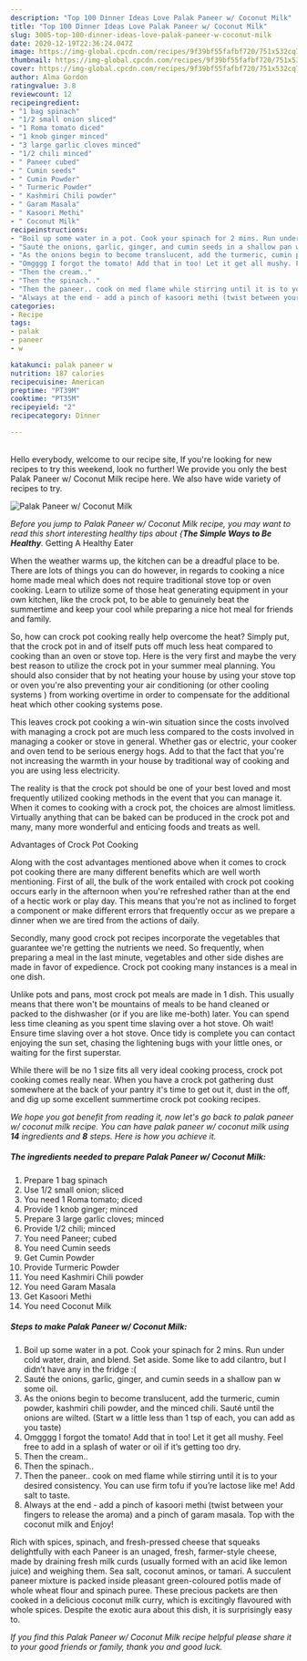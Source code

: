 ```yaml
---
description: "Top 100 Dinner Ideas Love Palak Paneer w/ Coconut Milk"
title: "Top 100 Dinner Ideas Love Palak Paneer w/ Coconut Milk"
slug: 3005-top-100-dinner-ideas-love-palak-paneer-w-coconut-milk
date: 2020-12-19T22:36:24.047Z
image: https://img-global.cpcdn.com/recipes/9f39bf55fafbf720/751x532cq70/palak-paneer-w-coconut-milk-recipe-main-photo.jpg
thumbnail: https://img-global.cpcdn.com/recipes/9f39bf55fafbf720/751x532cq70/palak-paneer-w-coconut-milk-recipe-main-photo.jpg
cover: https://img-global.cpcdn.com/recipes/9f39bf55fafbf720/751x532cq70/palak-paneer-w-coconut-milk-recipe-main-photo.jpg
author: Alma Gordon
ratingvalue: 3.8
reviewcount: 12
recipeingredient:
- "1 bag spinach"
- "1/2 small onion sliced"
- "1 Roma tomato diced"
- "1 knob ginger minced"
- "3 large garlic cloves minced"
- "1/2 chili minced"
- " Paneer cubed"
- " Cumin seeds"
- " Cumin Powder"
- " Turmeric Powder"
- " Kashmiri Chili powder"
- " Garam Masala"
- " Kasoori Methi"
- " Coconut Milk"
recipeinstructions:
- "Boil up some water in a pot. Cook your spinach for 2 mins. Run under cold water, drain, and blend. Set aside. Some like to add cilantro, but I didn’t have any in the fridge :("
- "Sauté the onions, garlic, ginger, and cumin seeds in a shallow pan w some oil."
- "As the onions begin to become translucent, add the turmeric, cumin powder, kashmiri chili powder, and the minced chili. Sauté until the onions are wilted. (Start w a little less than 1 tsp of each, you can add as you taste)"
- "Omgggg I forgot the tomato! Add that in too! Let it get all mushy. Feel free to add in a splash of water or oil if it’s getting too dry."
- "Then the cream.."
- "Then the spinach.."
- "Then the paneer.. cook on med flame while stirring until it is to your desired consistency. You can use firm tofu if you’re lactose like me! Add salt to taste."
- "Always at the end - add a pinch of kasoori methi (twist between your fingers to release the aroma) and a pinch of garam masala. Top with the coconut milk and Enjoy!"
categories:
- Recipe
tags:
- palak
- paneer
- w

katakunci: palak paneer w 
nutrition: 187 calories
recipecuisine: American
preptime: "PT39M"
cooktime: "PT35M"
recipeyield: "2"
recipecategory: Dinner

---
```

<br>
Hello everybody, welcome to our recipe site, If you're looking for new recipes to try this weekend, look no further! We provide you only the best Palak Paneer w/ Coconut Milk recipe here. We also have wide variety of recipes to try.
<br>


![Palak Paneer w/ Coconut Milk](https://img-global.cpcdn.com/recipes/9f39bf55fafbf720/751x532cq70/palak-paneer-w-coconut-milk-recipe-main-photo.jpg)

<i>Before you jump to Palak Paneer w/ Coconut Milk recipe, you may want to read this short interesting healthy tips about {<strong>The Simple Ways to Be Healthy</strong>.</i>
Getting A Healthy Eater


When the weather warms up, the kitchen can be a dreadful place to be. There are lots of things you can do however, in regards to cooking a nice home made meal which does not require traditional stove top or oven cooking. Learn to utilize some of those heat generating equipment in your own kitchen, like the crock pot, to be able to genuinely beat the summertime and keep your cool while preparing a nice hot meal for friends and family.

So, how can crock pot cooking really help overcome the heat? Simply put, that the crock pot in and of itself puts off much less heat compared to cooking than an oven or stove top. Here is the very first and maybe the very best reason to utilize the crock pot in your summer meal planning. You should also consider that by not heating your house by using your stove top or oven you're also preventing your air conditioning (or other cooling systems ) from working overtime in order to compensate for the additional heat which other cooking systems pose.

This leaves crock pot cooking a win-win situation since the costs involved with managing a crock pot are much less compared to the costs involved in managing a cooker or stove in general. Whether gas or electric, your cooker and oven tend to be serious energy hogs. Add to that the fact that you're not increasing the warmth in your house by traditional way of cooking and you are using less electricity.

 The reality is that the crock pot should be one of your best loved and most frequently utilized cooking methods in the event that you can manage it. When it comes to cooking with a crock pot, the choices are almost limitless.  Virtually anything that can be baked can be produced in the crock pot and many, many more wonderful and enticing foods and treats as well.

Advantages of Crock Pot Cooking

Along with the cost advantages mentioned above when it comes to crock pot cooking there are many different benefits which are well worth mentioning. First of all, the bulk of the work entailed with crock pot cooking occurs early in the afternoon when you're refreshed rather than at the end of a hectic work or play day. This means that you're not as inclined to forget a component or make different errors that frequently occur as we prepare a dinner when we are tired from the actions of daily.

Secondly, many good crock pot recipes incorporate the vegetables that guarantee we're getting the nutrients we need. So frequently, when preparing a meal in the last minute, vegetables and other side dishes are made in favor of expedience. Crock pot cooking many instances is a meal in one dish.

 Unlike pots and pans, most crock pot meals are made in 1 dish. This usually means that there won't be mountains of meals to be hand cleaned or packed to the dishwasher (or if you are like me-both) later. You can spend less time cleaning as you spent time slaving over a hot stove. Oh wait! Ensure time slaving over a hot stove. Once tidy is complete you can contact enjoying the sun set, chasing the lightening bugs with your little ones, or waiting for the first superstar.

While there will be no 1 size fits all very ideal cooking process, crock pot cooking comes really near. When you have a crock pot gathering dust somewhere at the back of your pantry it's time to get out it, dust in the off, and dig up some excellent summertime crock pot cooking recipes.


<i>We hope you got benefit from reading it, now let's go back to palak paneer w/ coconut milk recipe. You can have palak paneer w/ coconut milk using <strong>14</strong> ingredients and <strong>8</strong> steps. Here is how you achieve it.
</i>

##### The ingredients needed to prepare Palak Paneer w/ Coconut Milk:

1. Prepare 1 bag spinach
1. Use 1/2 small onion; sliced
1. You need 1 Roma tomato; diced
1. Provide 1 knob ginger; minced
1. Prepare 3 large garlic cloves; minced
1. Provide 1/2 chili; minced
1. You need  Paneer; cubed
1. You need  Cumin seeds
1. Get  Cumin Powder
1. Provide  Turmeric Powder
1. You need  Kashmiri Chili powder
1. You need  Garam Masala
1. Get  Kasoori Methi
1. You need  Coconut Milk


##### Steps to make Palak Paneer w/ Coconut Milk:

1. Boil up some water in a pot. Cook your spinach for 2 mins. Run under cold water, drain, and blend. Set aside. Some like to add cilantro, but I didn’t have any in the fridge :(
1. Sauté the onions, garlic, ginger, and cumin seeds in a shallow pan w some oil.
1. As the onions begin to become translucent, add the turmeric, cumin powder, kashmiri chili powder, and the minced chili. Sauté until the onions are wilted. (Start w a little less than 1 tsp of each, you can add as you taste)
1. Omgggg I forgot the tomato! Add that in too! Let it get all mushy. Feel free to add in a splash of water or oil if it’s getting too dry.
1. Then the cream..
1. Then the spinach..
1. Then the paneer.. cook on med flame while stirring until it is to your desired consistency. You can use firm tofu if you’re lactose like me! Add salt to taste.
1. Always at the end - add a pinch of kasoori methi (twist between your fingers to release the aroma) and a pinch of garam masala. Top with the coconut milk and Enjoy!


Rich with spices, spinach, and fresh-pressed cheese that squeaks delightfully with each Paneer is an unaged, fresh, farmer-style cheese, made by draining fresh milk curds (usually formed with an acid like lemon juice) and weighing them. Sea salt, coconut aminos, or tamari. A succulent paneer mixture is packed inside pleasant green-coloured potlis made of whole wheat flour and spinach puree. These precious packets are then cooked in a delicious coconut milk curry, which is excitingly flavoured with whole spices. Despite the exotic aura about this dish, it is surprisingly easy to. 

<i>If you find this Palak Paneer w/ Coconut Milk recipe helpful please share it to your good friends or family, thank you and good luck.</i>

